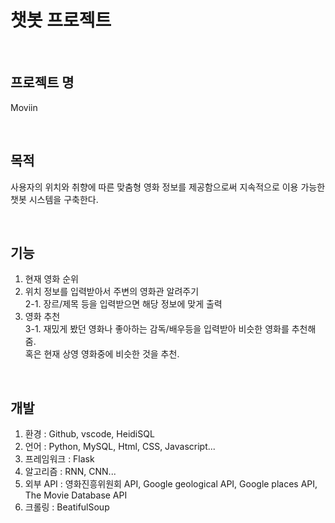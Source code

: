 # 챗봇 프로젝트

<br/>

## 프로젝트 명
Moviin  

<br/>

## 목적
사용자의 위치와 취향에 따른 맞춤형 영화 정보를 제공함으로써 지속적으로 이용 가능한 챗봇 시스템을 구축한다.  

<br/>

## 기능  
  1) 현재 영화 순위  
  2) 위치 정보를 입력받아서 주변의 영화관 알려주기  
     2-1. 장르/제목 등을 입력받으면 해당 정보에 맞게 출력  
  3) 영화 추천  
     3-1. 재밌게 봤던 영화나 좋아하는 감독/배우등을 입력받아 비슷한 영화를 추천해줌.  
           혹은 현재 상영 영화중에 비슷한 것을 추천.  

<br/>

## 개발
  1) 환경 : Github, vscode, HeidiSQL
  2) 언어 : Python, MySQL, Html, CSS, Javascript...
  3) 프레임워크 : Flask
  4) 알고리즘 : RNN, CNN...
  5) 외부 API : 영화진흥위원회 API, Google geological API, Google places API, The Movie Database API
  6) 크롤링 : BeatifulSoup

<br/>
